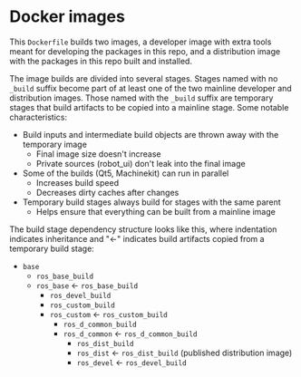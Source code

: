 # Docker images

This `Dockerfile` builds two images, a developer image with extra
tools meant for developing the packages in this repo, and a
distribution image with the packages in this repo built and installed.

The image builds are divided into several stages.  Stages named with
no `_build` suffix become part of at least one of the two mainline
developer and distribution images.  Those named with the `_build`
suffix are temporary stages that build artifacts to be copied into a
mainline stage.  Some notable characteristics:

- Build inputs and intermediate build objects are thrown away with the
  temporary image
  - Final image size doesn't increase
  - Private sources (robot_ui) don't leak into the final image
- Some of the builds (Qt5, Machinekit) can run in parallel
  - Increases build speed
  - Decreases dirty caches after changes
- Temporary build stages always build for stages with the same parent
  - Helps ensure that everything can be built from a mainline image

The build stage dependency structure looks like this, where
indentation indicates inheritance and "<-" indicates build artifacts
copied from a temporary build stage:

- `base`
  - `ros_base_build`
  - `ros_base` <- `ros_base_build`
    - `ros_devel_build`
    - `ros_custom_build`
    - `ros_custom` <- `ros_custom_build`
      - `ros_d_common_build`
      - `ros_d_common` <- `ros_d_common_build`
        - `ros_dist_build`
        - `ros_dist` <- `ros_dist_build` (published distribution image)
        - `ros_devel` <- `ros_devel_build`
